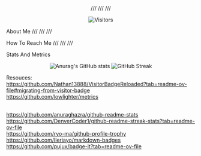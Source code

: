 <div align="center">
///
///
///

  ![Visitors](https://vbr.nathanchung.dev/badge?page_id=TheAndreyZakharov&logo=github&cache=on)
  
</div>















About Me
///
///
///

How To Reach Me
///
///
///


Stats And Metrics 

<div align="center">

  ![Anurag's GitHub stats](https://github-readme-stats.vercel.app/api?username=TheAndreyZakharov&card_width=270px&show_icons=true&rank_icon=github&border_color=000000&bg_color=90,ffffff,ddefff&include_all_commits=true&hide_rank=true)
  ![GitHub Streak](https://streak-stats.demolab.com?user=TheAndreyZakharov&date_format=j%20M%5B%20Y%5D&card_width=270&card_height=195&theme=meta-light&background=90,ffffff,ddefff)

</div>


Resouces: 
<br>
https://github.com/Nathan13888/VisitorBadgeReloaded?tab=readme-ov-file#migrating-from-visitor-badge  <br>
https://github.com/lowlighter/metrics  <br>  <br>

https://github.com/anuraghazra/github-readme-stats  <br>
https://github.com/DenverCoder1/github-readme-streak-stats?tab=readme-ov-file  <br>
https://github.com/ryo-ma/github-profile-trophy  <br>
https://github.com/Ileriayo/markdown-badges  <br>
https://github.com/pujux/badge-it?tab=readme-ov-file  <br>
